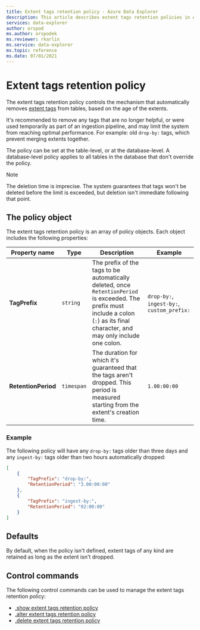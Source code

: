 ```yaml
---
title: Extent tags retention policy - Azure Data Explorer
description: This article describes extent tags retention policies in Azure Data Explorer.
services: data-explorer
author: orspod
ms.author: orspodek
ms.reviewer: rkarlin
ms.service: data-explorer
ms.topic: reference
ms.date: 07/01/2021
---
```

# Extent tags retention policy

The extent tags retention policy controls the mechanism that automatically removes [extent tags](extents-overview.md#extent-tagging) from tables, based on the age of the extents.

It's recommended to remove any tags that are no longer helpful, or were used temporarily as part of an ingestion pipeline, and may limit the system from reaching optimal performance. For example: old `drop-by:` tags, which prevent merging extents together.

The policy can be set at the table-level, or at the database-level. A database-level policy applies to all tables in the database that don't override the policy.

> [!NOTE]
> The deletion time is imprecise. The system guarantees that tags won't be deleted before the limit is exceeded, but deletion isn't immediate following that point.

## The policy object

The extent tags retention policy is an array of policy objects. Each object includes the following properties:

Property name | Type | Description | Example
|---|---|---|---|
| **TagPrefix**|  `string` | The prefix of the tags to be automatically deleted, once `RetentionPeriod` is exceeded. The prefix must include a colon (`:`) as its final character, and may only include one colon. | `drop-by:`, `ingest-by:`, `custom_prefix:`|
| **RetentionPeriod** | `timespan`| The duration for which it's guaranteed that the tags aren't dropped. This period is measured starting from the extent's creation time. | `1.00:00:00` |

### Example

The following policy will have any `drop-by:` tags older than three days and any `ingest-by:` tags older than two hours automatically dropped:

```json
[
    {
        "TagPrefix": "drop-by:",
        "RetentionPeriod": "3.00:00:00"
    },
    {
        "TagPrefix": "ingest-by:",
        "RetentionPeriod": "02:00:00"
    }
]
```

## Defaults

By default, when the policy isn't defined, extent tags of any kind are retained as long as the extent isn't dropped.

## Control commands

The following control commands can be used to manage the extent tags retention policy:

* [.show extent tags retention policy](show-extent-tags-retention-policy.md)
* [.alter extent tags retention policy](alter-extent-tags-retention-policy.md)
* [.delete extent tags retention policy](delete-extent-tags-retention-policy.md)
